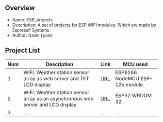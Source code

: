 Overview
--------------------------------------------
* Name: ESP_projects
* Description: A set of projects  for ESP WIFI modules. Which are made by  Espressif Systems.
* Author: Gavin Lyons

Project List
-----------------------------------------

| Num | Description | Link | MCU used |
| --- | --- | --- |  --- 
| 1 | WIFI, Weather station sensor array as web server and TFT LCD display | [URL](projects/ESPDATALINK) | ESP8266 NodeMCU ESP-12e module. |
| 2 | WIFI, Weather station sensor array as an asynchronous web server  and LCD display  | [URL](projects/NOKIA) | ESP32 WROOM 32 |
| 3 | ..... | ... | ... |
